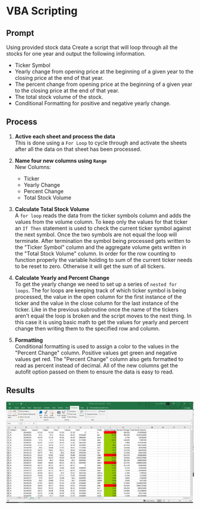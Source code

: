 # VBA Scripting

## Prompt
Using provided stock data Create a script that will loop through all the stocks for one year and output the following information.
* Ticker Symbol
* Yearly change from opening price at the beginning of a given year to the closing price at the end of that year.
* The percent change from opening price at the beginning of a given year to the closing price at the end of that year.
* The total stock volume of the stock.
* Conditional Formatting for positive and negative yearly change.

## Process
1. **Active each sheet and process the data**   
This is done using a `For Loop` to cycle through and activate the sheets after all the data on that sheet has been processed.  

2. **Name four new columns using `Range`**  
  New Columns:
    * Ticker
    * Yearly Change
    * Percent Change
    * Total Stock Volume  
    
3. **Calculate Total Stock Volume**  
A `for loop` reads the data from the ticker symbols column and adds the values from the volume column. To keep only the values for that ticker an `If Then` statement is used to check the current ticker symbol against the next symbol. Once the two symbols are not equal the loop will terminate. After termination the symbol being processed gets written to the "Ticker Symbol" column and the aggregate volume gets written in the "Total Stock Volume" column. In order for the row counting to function properly the variable holding to sum of the current ticker needs to be reset to zero. Otherwise it will get the sum of all tickers.

4. **Calculate Yearly and Percent Change**  
To get the yearly change we need to set up a series of `nested for loops`. The for loops are keeping track of which ticker symbol is being processed, the value in the open column for the first instance of the ticker and the value in the close column for the last instance of the ticker. Like in the previous subroutine once the name of the tickers aren't equal the loop is broken and the script moves to the next thing. In this case it is using basic math to get the values for yearly and percent change then writing them to the specified row and column.

5. **Formatting**  
Conditional formatting is used to assign a color to the values in the "Percent Change" column. Positive values get green and negative values get red. The "Percent Change" column also gets formatted to read as percent instead of decimal. All of the new columns get the autofit option passed on them to ensure the data is easy to read.

## Results
<img src="images/2014 _Stock_Data_VBA.jpg" height="auto">
